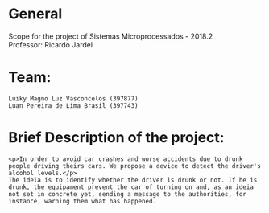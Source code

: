 # General
Scope for the project of Sistemas Microprocessados - 2018.2  
Professor: Ricardo Jardel

# Team:
    Luiky Magno Luz Vasconcelos (397877)  
    Luan Pereira de Lima Brasil (397743)

# Brief Description of the project:
    <p>In order to avoid car crashes and worse accidents due to drunk people driving theirs cars. We propose a device to detect the driver's alcohol levels.</p>
    The ideia is to identify whether the driver is drunk or not. If he is drunk, the equipament prevent the car of turning on and, as an ideia not set in concrete yet, sending a message to the authorities, for instance, warning them what has happened.
